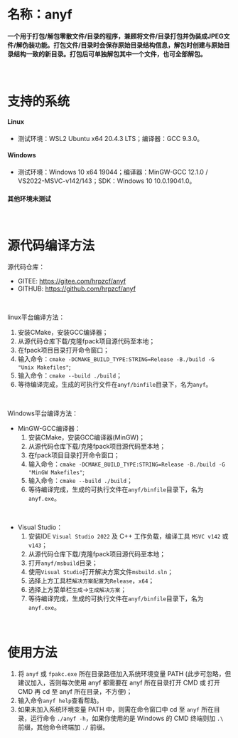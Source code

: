 # 名称：anyf

#### 一个用于打包/解包零散文件/目录的程序，兼顾将文件/目录打包并伪装成JPEG文件/解伪装功能。打包文件/目录时会保存原始目录结构信息，解包时创建与原始目录结构一致的新目录。打包后可单独解包其中一个文件，也可全部解包。

<br>

# 支持的系统

#### Linux
- 测试环境：WSL2 Ubuntu x64 20.4.3 LTS；编译器：GCC 9.3.0。

#### Windows
- 测试环境：Windows 10 x64 19044；编译器：MinGW-GCC 12.1.0 / VS2022-MSVC-v142/143；SDK：Windows 10 10.0.19041.0。

#### 其他环境未测试

<br>

# 源代码编译方法

源代码仓库：
- GITEE: https://gitee.com/hrpzcf/anyf
- GITHUB: https://github.com/hrpzcf/anyf

<br>

linux平台编译方法：
1. 安装CMake，安装GCC编译器；
2. 从源代码仓库下载/克隆fpack项目源代码至本地；
3. 在fpack项目目录打开命令窗口；
4. 输入命令：`cmake -DCMAKE_BUILD_TYPE:STRING=Release -B./build -G "Unix Makefiles"`;
5. 输入命令：`cmake --build ./build`；
6. 等待编译完成，生成的可执行文件在`anyf/binfile`目录下，名为`anyf`。

<br>

Windows平台编译方法：
- MinGW-GCC编译器：
  1. 安装CMake，安装GCC编译器(MinGW)；
  2. 从源代码仓库下载/克隆fpack项目源代码至本地；
  3. 在fpack项目目录打开命令窗口；
  4. 输入命令：`cmake -DCMAKE_BUILD_TYPE:STRING=Release -B./build -G "MinGW Makefiles"`;
  5. 输入命令：`cmake --build ./build`；
  6. 等待编译完成，生成的可执行文件在`anyf/binfile`目录下，名为`anyf.exe`。

<br>

- Visual Studio：
    1. 安装IDE `Visual Studio 2022` 及 C++ 工作负载，编译工具 `MSVC v142` 或 `v143`；
    2. 从源代码仓库下载/克隆fpack项目源代码至本地；
    3. 打开`anyf/msbuild`目录；
    4. 使用`Visual Studio`打开解决方案文件`msbuild.sln`；
    5. 选择上方工具栏`解决方案配置`为`Release`，`x64`；
    6. 选择上方菜单栏`生成`->`生成解决方案`；
    7. 等待编译完成，生成的可执行文件在`anyf/binfile`目录下，名为`anyf.exe`。

<br>

# 使用方法

1. 将 `anyf` 或 `fpakc.exe` 所在目录路径加入系统环境变量 PATH (此步可忽略，但建议加入，否则每次使用 anyf 都需要在 anyf 所在目录打开 CMD 或 打开 CMD 再 cd 至 anyf 所在目录，不方便)；
2. 输入命令`anyf help`查看帮助。
3. 如果未加入系统环境变量 PATH 中，则需在命令窗口中 cd 至 `anyf` 所在目录，运行命令 `./anyf -h`，如果你使用的是 Windows 的 CMD 终端则加 `.\` 前缀，其他命令终端加 `./` 前缀。
